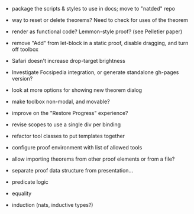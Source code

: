 * package the scripts & styles to use in docs; move to "natded" repo
* way to reset or delete theorems? Need to check for uses of the theorem
* render as functional code? Lemmon-style proof? (see Pelletier paper)
* remove "Add" from let-block in a static proof, disable dragging, and turn off toolbox

* Safari doesn't increase drop-target brightness
* Investigate Focsipedia integration, or generate standalone gh-pages version?
* look at more options for showing new theorem dialog
* make toolbox non-modal, and movable?
* improve on the "Restore Progress" experience?
* revise scopes to use a single div per binding
* refactor tool classes to put templates together
* configure proof environment with list of allowed tools
* allow importing theorems from other proof elements or from a file?
* separate proof data structure from presentation...

* predicate logic
* equality
* induction (nats, inductive types?)